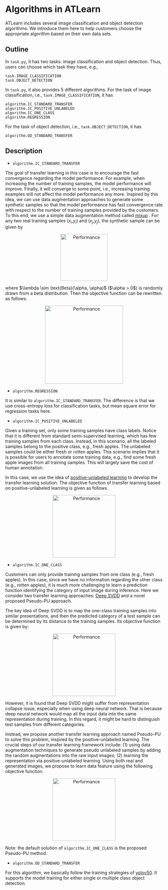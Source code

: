 # Algorithms in ATLearn

ATLearn includes several image classification and object detection algorithms. We
introduce them here to help customers choose the appropriate algorithm based on their own data sets.

## Outline
In `task.py`, it has two tasks: image classification and object detection. Thus, users can
choose which task they have, e.g., 
```
task.IMAGE_CLASSIFICATION
task.OBJECT_DETECTION
```

In `task.py`, it also provides 5 different algorithms. For the task of image classification,
i.e., `task.IMAGE_CLASSIFICATION`, it has
```
algorithm.IC_STANDARD_TRANSFER
algorithm.IC_POSITIVE_UNLABELED
algorithm.IC_ONE_CLASS
algorithm.REGRESSION
```

For the task of object detection, i.e., `task.OBJECT_DETECTION`, it has
```
algorithm.OD_STANDARD_TRANSFER
```

## Description
* `algorithm.IC_STANDARD_TRANSFER`

The goal of transfer learning in this case is to encourage the fast
convergence regarding the model performance. For example, when
increasing the number of training samples, the model performance will
improve. Finally, it will converge to some point, i.e., increasing
training examples will not affect the model performance any more.
Inspired by this idea, we can use data augmentation approaches to
generate some synthetic samples so that the model performance has fast
convergence rate with respect to the number of training samples provided
by the customers. To this end, we use a simple data augmentation method
called [mixup](https://arxiv.org/abs/1710.09412) . For any two real training samples
(*x*<sub>*i*</sub>,*y*<sub>*i*</sub>) and
(*x*<sub>*j*</sub>,*y*<sub>*j*</sub>), the synthetic sample can be given
by
<p align="center">
  <img src="./figs/mixup.png" width="150" title="Performance">
</p>
where $\lambda \sim \text{Beta}(\alpha, \alpha)$ ($\alpha > 0$) is
randomly drawn from a beta distribution. Then the objective function can be rewritten as follows.
<p align="center">
  <img src="./figs/IC_STANDARD_TRANSFER.png" width="250" title="Performance">
</p>

* `algorithm.REGRESSION`

It is similar to `algorithm.IC_STANDARD_TRANSFER`. The difference is that we use 
cross-entropy loss for classification tasks, but mean square error for regression tasks here.

* `algorithm.IC_POSITIVE_UNLABELED`

Given a training set, only some training samples have class labels. 
Notice that it is different from standard semi-supervised learning,
which has few training samples from each class. Instead, in this scenario, 
all the labeled samples belong to the positive class, e.g., fresh apples. 
The unlabeled samples could be either fresh or rotten apples. 
This scenario implies that it is possible for users to annotate some training data, e.g., 
find some fresh apple images from all training samples. 
This will largely save the cost of human annotation.

In this case, we use the idea of [positive-unlabeled learning](https://proceedings.neurips.cc/paper/2017/file/7cce53cf90577442771720a370c3c723-Paper.pdf) to develop the transfer learning solution. 
The objective function of transfer learning based on positive-unlabeled learning is given as follows.
<p align="center">
  <img src="./figs/IC_POSITIVE_UNLABELED.png" width="200" title="Performance">
</p>

* `algorithm.IC_ONE_CLASS`

Customers can only provide training samples from one class (e.g., fresh apples). In this case, since we have no information regarding the other class (e.g., rotten apples), it is much more challenging to learn a prediction function 
identifying the category of input image during inference. 
Here we consider two transfer learning approaches: [Deep SVDD](http://proceedings.mlr.press/v80/ruff18a/ruff18a.pdf)
and a novel proposed Pseudo-PU approach.

The key idea of Deep SVDD is to map the one-class training samples 
into similar presentations, and then the predicted category of 
a test sample can be determined by its distance to 
the training samples. Its objective function is given by:
<p align="center">
  <img src="./figs/svdd.png" width="200" title="Performance">
</p>
However, it is found that Deep SVDD might suffer from representation collapse issue, especially when using deep neural network.
That is because deep neural network would map all the input data into the same representation during training. 
In this regard, it might be hard to distinguish test samples from different categories.

Instead, we propose another transfer learning approach named Pseudo-PU to solve this problem, 
inspired by the positive-unlabeled learning. The crucial steps of our transfer learning framework include: 
(1) using data augmentation techniques to generate pseudo unlabeled samples by adding the random augmentations 
into the raw input images; (2) learning the representation via positive-unlabeled learning. 
Using both real and generated images, we propose to learn data feature using the following objective function.
<p align="center">
  <img src="./figs/Pseudo-PU.png" width="200" title="Performance">
</p>

Note: the default solution of `algorithm.IC_ONE_CLASS` is the proposed Pseudo-PU method.

* `algorithm.OD_STANDARD_TRANSFER`

For this algorithm, we basically follow the training strategies of [yolov50](https://github.com/ultralytics/yolov5). 
It supports the model training for either single or multiple class object detection.

